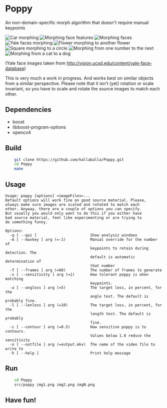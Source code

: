 # Poppy
An non-domain-specific morph algorithm that doesn't require manual keypoints

![Car morphing](https://github.com/kallaballa/Poppy/blob/main/demo/cars.gif?raw=true)
![Morphing face features](https://github.com/kallaballa/Poppy/blob/main/demo/browns.gif?raw=true)
![Morphing faces](https://github.com/kallaballa/Poppy/blob/main/demo/faces.gif?raw=true)
![Yale faces morphing](https://github.com/kallaballa/Poppy/blob/main/demo/yalefaces.gif?raw=true)
![Flower morphing to another flower](https://github.com/kallaballa/Poppy/blob/main/demo/flowers.gif?raw=true)
![Square morphing to a circle](https://github.com/kallaballa/Poppy/blob/main/demo/squarecircle.gif?raw=true)
![Morphing from one number to the next](https://github.com/kallaballa/Poppy/blob/main/demo/numbers.gif?raw=true)
![Morphing from a cat to a dog](https://github.com/kallaballa/Poppy/blob/main/demo/catdog.gif?raw=true)

(Yale face images taken from http://vision.ucsd.edu/content/yale-face-database)

This is very much a work in progress. And works best on similar objects from a similar perspective.
Please note that it isn't (yet) rotation or scale invariant, so you have to scale and rotate the source images to match each other.
## Dependencies
* boost
* libboost-program-options
* opencv4

## Build

```bash
    git clone https://github.com/kallaballa/Poppy.git
    cd Poppy
    make
```

## Usage
```
Usage: poppy [options] <imageFiles>...
Default options will work fine on good source material. Please,
always make sure images are scaled and rotated to match each
other. Anyway, there are a couple of options you can specify.
But usually you would only want to do this if you either have
bad source material, feel like experimenting or are trying to
do something funny.

Options:
  -g [ --gui ]                        Show analysis windows
  -m [ --maxkey ] arg (=-1)           Manual override for the number of 
                                      keypoints to retain during detection. The
                                      default is automatic determination of 
                                      that number
  -f [ --frames ] arg (=60)           The number of frames to generate
  -s [ --sensitivity ] arg (=1)       How tolerant poppy is when matching 
                                      keypoints.
  -a [ --angloss ] arg (=5)           The target loss, in percent, for the 
                                      angle test. The default is probably fine.
  -l [ --lenloss ] arg (=10)          The target loss, in percent, for the 
                                      length test. The default is probably 
                                      fine.
  -c [ --contour ] arg (=0.5)         How sensitive poppy is to contours. 
                                      Values below 1.0 reduce the sensitivity
  -o [ --outfile ] arg (=output.mkv)  The name of the video file to write to
  -h [ --help ]                       Print help message
```

## Run

```bash
    cd Poppy
    src/poppy img1.png img2.png imgN.png
```

## Have fun!


